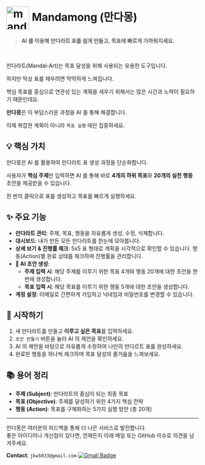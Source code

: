 <h1>
  <img width="60" height="60" alt="mandamong-square" src="https://github.com/user-attachments/assets/0fe0c285-33ca-44e7-beed-e1ed3fcd40d8" valign="middle" /> 
  Mandamong (만다몽)
</h1>

> **AI 를 이용해 만다라트 표를 쉽게 만들고, 목표에 빠르게 가까워지세요.**

<br>

만다라트(Mandal-Art)는 목표 달성을 위해 사용되는 유용한 도구입니다.

하지만 막상 표를 채우려면 막막하게 느껴집니다.

핵심 목표를 중심으로 연관성 있는 계획을 세우기 위해서는 많은 시간과 노력이 필요하기 때문인데요.

**만다몽**은 이 부담스러운 과정을 AI 를 통해 해결합니다.

이제 복잡한 계획이 아니라 `목표 실행` 에만 집중하세요.

## 💡 핵심 가치

만다몽은 AI 를 활용하여 만다라트 표 생성 과정을 단순화합니다.

사용자가 **핵심 주제**만 입력하면 AI 를 통해 바로 **4개의 하위 목표**와 **20개의 실천 행동** 초안을 제공받을 수 있습니다.

한 번의 클릭으로 표를 생성하고 목표를 빠르게 실행하세요.

## ✨ 주요 기능

-   **만다라트 관리**: 주제, 목표, 행동을 자유롭게 생성, 수정, 삭제합니다.
-   **대시보드**: 내가 만든 모든 만다라트를 한눈에 모아봅니다.
-   **상세 보기 & 진행률 체크**: 5x5 표 형태로 계획을 시각적으로 확인할 수 있습니다. 행동(Action)별 완료 상태를 체크하며 진행률을 관리합니다.
-   **🤖 AI 초안 생성**:
    -   **주제 입력 시**: 해당 주제를 이루기 위한 목표 4개와 행동 20개에 대한 초안을 한 번에 생성합니다.
    -   **목표 입력 시**: 해당 목표를 이루기 위한 행동 5개에 대한 초안을 생성합니다.
-   **계정 설정**: 이메일로 간편하게 가입하고 닉네임과 비밀번호를 변경할 수 있습니다.

## 🚀 시작하기

1.  새 만다라트를 만들고 **이루고 싶은 목표**를 입력하세요.
2.  `초안 만들기` 버튼을 눌러 AI 의 제안을 확인하세요.
3.  AI 의 제안을 바탕으로 자유롭게 수정하여 나만의 만다르트 표를 완성하세요.
4.  완료한 행동을 하나씩 체크하며 목표 달성의 즐거움을 느껴보세요.

## 📚 용어 정리

-   **주제 (Subject)**: 만다라트의 중심이 되는 최종 목표
-   **목표 (Objective)**: 주제를 달성하기 위한 4가지 핵심 전략
-   **행동 (Action)**: 목표를 구체화하는 5가지 실행 방안 (총 20개)

---

만다몽은 여러분의 피드백을 통해 더 나은 서비스로 발전합니다. <br>
좋은 아이디어나 개선점이 있다면, 언제든지 아래 메일 또는 GitHub 이슈로 의견을 남겨주세요.

**Contact**: `jkw5033@gmail.com` [![Gmail Badge](https://img.shields.io/badge/Gmail-D14836?style=flat-square&logo=Gmail&logoColor=white&link=mailto:jkw5033@gmail.com)](mailto:jkw5033@gmail.com)
